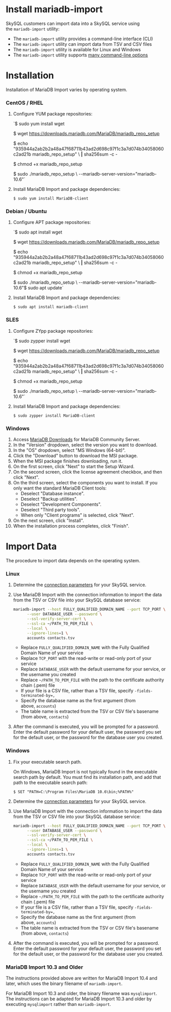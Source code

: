 # Install mariadb-import

SkySQL customers can import data into a SkySQL service using the `mariadb-import` utility:

- The `mariadb-import` utility provides a command-line interface (CLI)
- The `mariadb-import` utility can import data from TSV and CSV files
- The `mariadb-import` utility is available for Linux and Windows
- The `mariadb-import` utility supports [many command-line options](https://mariadb.com/docs/server/ref/mdb/cli/mariadb-import/)

# Installation

Installation of MariaDB Import varies by operating system.

### **CentOS / RHEL**

1. Configure YUM package repositories:
    
    `$ sudo yum install wget
    
    $ wget https://downloads.mariadb.com/MariaDB/mariadb_repo_setup
    
    $ echo "935944a2ab2b2a48a47f68711b43ad2d698c97f1c3a7d074b34058060c2ad21b mariadb_repo_setup" \    **|** sha256sum -c -
    
    $ chmod +x mariadb_repo_setup
    
    $ sudo ./mariadb_repo_setup \   --mariadb-server-version="mariadb-10.6"`
    
2. Install MariaDB Import and package dependencies:
    
    `$ sudo yum install MariaDB-client`
    

### **Debian / Ubuntu**

1. Configure APT package repositories:
    
    `$ sudo apt install wget
    
    $ wget https://downloads.mariadb.com/MariaDB/mariadb_repo_setup
    
    $ echo "935944a2ab2b2a48a47f68711b43ad2d698c97f1c3a7d074b34058060c2ad21b mariadb_repo_setup" \    **|** sha256sum -c -
    
    $ chmod +x mariadb_repo_setup
    
    $ sudo ./mariadb_repo_setup \   --mariadb-server-version="mariadb-10.6"$ sudo apt update`
    
2. Install MariaDB Import and package dependencies:
    
    `$ sudo apt install mariadb-client`
    

### **SLES**

1. Configure ZYpp package repositories:
    
    `$ sudo zypper install wget
    
    $ wget https://downloads.mariadb.com/MariaDB/mariadb_repo_setup
    
    $ echo "935944a2ab2b2a48a47f68711b43ad2d698c97f1c3a7d074b34058060c2ad21b mariadb_repo_setup" \    **|** sha256sum -c -
    
    $ chmod +x mariadb_repo_setup
    
    $ sudo ./mariadb_repo_setup \   --mariadb-server-version="mariadb-10.6"`
    
2. Install MariaDB Import and package dependencies:
    
    `$ sudo zypper install MariaDB-client`
    

### **Windows**

1. Access [MariaDB Downloads](https://mariadb.com/downloads/community/community-server/) for MariaDB Community Server.
2. In the "Version" dropdown, select the version you want to download.
3. In the "OS" dropdown, select "MS Windows (64-bit)".
4. Click the "Download" button to download the MSI package.
5. When the MSI package finishes downloading, run it.
6. On the first screen, click "Next" to start the Setup Wizard.
7. On the second screen, click the license agreement checkbox, and then click "Next".
8. On the third screen, select the components you want to install. If you only want the standard MariaDB Client tools:
    - Deselect "Database instance".
    - Deselect "Backup utilities".
    - Deselect "Development Components".
    - Deselect "Third party tools".
    - When only "Client programs" is selected, click "Next".
9. On the next screen, click "Install".
10. When the installation process completes, click "Finish".

# Import Data

The procedure to import data depends on the operating system.

### **Linux**

1. Determine the [connection parameters](https://mariadb.com/docs/skysql-dbaas/connect/nr-client-connections/) for your SkySQL service.
2. Use MariaDB Import with the connection information to import the data from the TSV or CSV file into your SkySQL database service:
    
    
    ```bash
    mariadb-import --host FULLY_QUALIFIED_DOMAIN_NAME --port TCP_PORT \
          --user DATABASE_USER --password \
          --ssl-verify-server-cert \
          --ssl-ca ~/PATH_TO_PEM_FILE \
          --local \
          --ignore-lines=1 \
          accounts contacts.tsv
    ```
    
    - Replace `FULLY_QUALIFIED_DOMAIN_NAME` with the Fully Qualified Domain Name of your service
    - Replace `TCP_PORT` with the read-write or read-only port of your service
    - Replace `DATABASE_USER` with the default username for your service, or the username you created
    - Replace `~/PATH_TO_PEM_FILE` with the path to the certificate authority chain (.pem) file
    - If your file is a CSV file, rather than a TSV file, specify `-fields-terminated-by=,`
    - Specify the database name as the first argument (from above, `accounts`)
    - The table name is extracted from the TSV or CSV file's basename (from above, `contacts`)
3. After the command is executed, you will be prompted for a password. Enter the default password for your default user, the password you set for the default user, or the password for the database user you created.

### **Windows**

1. Fix your executable search path.
    
    On Windows, MariaDB Import is not typically found in the executable search path by default. You must find its installation path, and add that path to the executable search path:
    
    `$ SET "PATH=C:\Program Files\MariaDB 10.6\bin;%PATH%"`
    
2. Determine the [connection parameters](https://mariadb.com/docs/skysql-dbaas/connect/nr-client-connections/) for your SkySQL service.
3. Use MariaDB Import with the connection information to import the data from the TSV or CSV file into your SkySQL database service:
    
    ```bash
    mariadb-import --host FULLY_QUALIFIED_DOMAIN_NAME --port TCP_PORT \
          --user DATABASE_USER --password \
          --ssl-verify-server-cert \
          --ssl-ca ~/PATH_TO_PEM_FILE \
          --local \
          --ignore-lines=1 \
          accounts contacts.tsv
    ```
    
    - Replace `FULLY_QUALIFIED_DOMAIN_NAME` with the Fully Qualified Domain Name of your service
    - Replace `TCP_PORT` with the read-write or read-only port of your service
    - Replace `DATABASE_USER` with the default username for your service, or the username you created
    - Replace `~/PATH_TO_PEM_FILE` with the path to the certificate authority chain (.pem) file
    - If your file is a CSV file, rather than a TSV file, specify `-fields-terminated-by=,`
    - Specify the database name as the first argument (from above, `accounts`)
    - The table name is extracted from the TSV or CSV file's basename (from above, `contacts`)
4. After the command is executed, you will be prompted for a password. Enter the default password for your default user, the password you set for the default user, or the password for the database user you created.

### **MariaDB Import 10.3 and Older**

The instructions provided above are written for MariaDB Import 10.4 and later, which uses the binary filename of `mariadb-import`.

For MariaDB Import 10.3 and older, the binary filename was `mysqlimport`. The instructions can be adapted for MariaDB Import 10.3 and older by executing `mysqlimport` rather than `mariadb-import`.